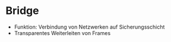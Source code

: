# Bridge

- Funktion: Verbindung von Netzwerken auf Sicherungsschicht
- Transparentes Weiterleiten von Frames
